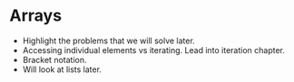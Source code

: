 # Arrays
- Highlight the problems that we will solve later.
- Accessing individual elements vs iterating. Lead into iteration chapter.
- Bracket notation.
- Will look at lists later.
